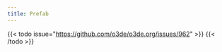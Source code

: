 ```yaml
---
title: Prefab
---
```


{{< todo issue="https://github.com/o3de/o3de.org/issues/962" >}}
{{< /todo >}}
